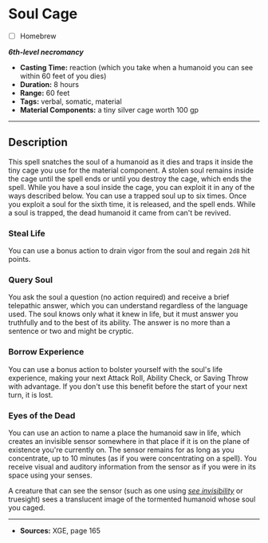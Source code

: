 # Soul Cage
- [ ] Homebrew

***6th-level necromancy***
- **Casting Time:** reaction (which you take when a humanoid you can see within 60 feet of you dies)
- **Duration:** 8 hours
- **Range:** 60 feet
- **Tags:** verbal, somatic, material
- **Material Components:** a tiny silver cage worth 100 gp

---

## Description
This spell snatches the soul of a humanoid as it dies and traps it inside the tiny cage you use for the material component.
A stolen soul remains inside the cage until the spell ends or until you destroy the cage, which ends the spell.
While you have a soul inside the cage, you can exploit it in any of the ways described below.
You can use a trapped soul up to six times.
Once you exploit a soul for the sixth time, it is released, and the spell ends.
While a soul is trapped, the dead humanoid it came from can't be revived.

### Steal Life
You can use a bonus action to drain vigor from the soul and regain `2d8` hit points.

### Query Soul
You ask the soul a question (no action required) and receive a brief telepathic answer, which you can understand regardless of the language used.
The soul knows only what it knew in life, but it must answer you truthfully and to the best of its ability.
The answer is no more than a sentence or two and might be cryptic.

### Borrow Experience
You can use a bonus action to bolster yourself with the soul's life experience, making your next Attack Roll, Ability Check, or Saving Throw with advantage.
If you don't use this benefit before the start of your next turn, it is lost.

### Eyes of the Dead
You can use an action to name a place the humanoid saw in life, which creates an invisible sensor somewhere in that place if it is on the plane of existence you're currently on.
The sensor remains for as long as you concentrate, up to 10 minutes (as if you were concentrating on a spell).
You receive visual and auditory information from the sensor as if you were in its space using your senses.

A creature that can see the sensor (such as one using [*see invisibility*](./see-invisibility) or truesight) sees a translucent image of the tormented humanoid whose soul you caged.

---

- **Sources:** XGE, page 165
